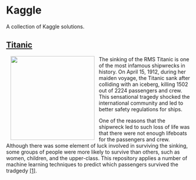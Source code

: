 # Kaggle
A collection of Kaggle solutions. 

## [Titanic](https://github.com/whiteg5/kaggle/tree/master/Titanic)

<img src="https://upload.wikimedia.org/wikipedia/en/6/65/Titanic_Colourised%2C_photographed_in_Southampton.png " align="left" hspace="12" vspace="0" style="height:228px;">

The sinking of the RMS Titanic is one of the most infamous shipwrecks in history.  On April 15, 1912, during her maiden voyage, the Titanic sank after colliding with an iceberg, killing 1502 out of 2224 passengers and crew. This sensational tragedy shocked the international community and led to better safety regulations for ships.

One of the reasons that the shipwreck led to such loss of life was that there were not enough lifeboats for the passengers and crew. Although there was some element of luck involved in surviving the sinking, some groups of people were more likely to survive than others, such as women, children, and the upper-class. This repository applies a number of machine learning techniques to predict which passengers survived the tradgedy [[1]](https://github.com/whiteg5/kaggle/tree/master/Titanic).
